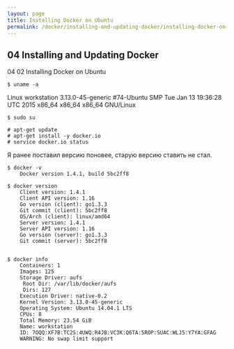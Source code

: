 ```yaml
---
layout: page
title: Installing Docker on Ubuntu
permalink: /docker/installing-and-updating-docker/installing-docker-on-ubuntu/
---
```



## 04 Installing and Updating Docker

04 02 Installing Docker on Ubuntu


    $ uname -a
Linux workstation 3.13.0-45-generic #74-Ubuntu SMP Tue Jan 13 19:36:28 UTC 2015 x86_64 x86_64 x86_64 GNU/Linux


    $ sudo su

    # apt-get update
    # apt-get install -y docker.io
    # service docker.io status


Я ранее поставил версию поновее, старую версию ставить не стал.

    $ docker -v
        Docker version 1.4.1, build 5bc2ff8

    $ docker version
        Client version: 1.4.1
        Client API version: 1.16
        Go version (client): go1.3.3
        Git commit (client): 5bc2ff8
        OS/Arch (client): linux/amd64
        Server version: 1.4.1
        Server API version: 1.16
        Go version (server): go1.3.3
        Git commit (server): 5bc2ff8


    $ docker info
        Containers: 1
        Images: 125
        Storage Driver: aufs
         Root Dir: /var/lib/docker/aufs
         Dirs: 127
        Execution Driver: native-0.2
        Kernel Version: 3.13.0-45-generic
        Operating System: Ubuntu 14.04.1 LTS
        CPUs: 8
        Total Memory: 23.54 GiB
        Name: workstation
        ID: 7OQQ:XF7B:TC2S:4UWQ:R4JB:VC3K:Q6TA:5ROP:SUAC:WLJ5:Y7YA:GFAG
        WARNING: No swap limit support
